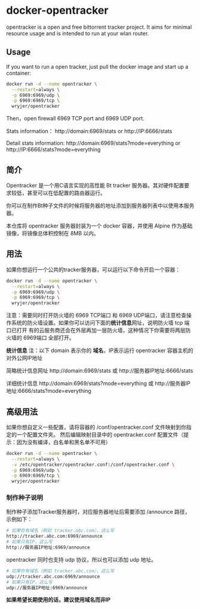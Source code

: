 # docker-opentracker
opentracker is a open and free bittorrent tracker project. It aims for minimal resource usage and is intended to run at your wlan router. 
## Usage
If you want to run a open tracker, just pull the docker image and start up a container:
```bash
docker run -d --name opentracker \
  --restart=always \
  -p 6969:6969/udp \
  -p 6969:6969/tcp \
  wryjer/opentracker
```
Then，open firewall 6969 TCP port and 6969 UDP port.

Stats information：
http://domain:6969/stats or http://IP:6666/stats

Detail stats information:
http://domain:6969/stats?mode=everything or http://IP:6666/stats?mode=everything
## 简介
Opentracker 是一个用C语言实现的高性能 Bt tracker 服务器。其对硬件配置要求较低，甚至可以在低配置的路由器运行。

你可以在制作Bt种子文件的时候将服务器的地址添加到服务器列表中以使用本服务器。

本仓库将 opentracker 服务器封装为一个 docker 容器，并使用 Alpine 作为基础镜像，将镜像总体积控制在 8MB 以内。
## 用法
如果你想运行一个公共的tracker服务器，可以运行以下命令开启一个容器：
```bash
docker run -d --name opentracker \
  --restart=always \
  -p 6969:6969/udp \
  -p 6969:6969/tcp \
  wryjer/opentracker
```
注意：需要同时打开防火墙的 6969 TCP端口 和 6969 UDP端口，请注意检查操作系统的防火墙设置。如果你可以访问下面的**统计信息**网址，说明防火墙 tcp 端口已打开
有的云服务商还会在外层再加一层防火墙，这种情况下你需要将两层防火墙的 6969端口 全部打开。

**统计信息**
注：以下 domain 表示你的 **域名**，IP表示运行 opentracker 容器主机的对外公网IP地址

简略统计信息网址 http://domain:6969/stats 或 http://服务器IP地址:6666/stats

详细统计信息 http://domain:6969/stats?mode=everything 或 http://服务器IP地址:6666/stats?mode=everything
## 高级用法
如果你想自定义一些配置，请将容器的 /conf/opentracker.conf 文件映射到你指定的一个配置文件夹。
然后编辑映射目录中的 opentracker.conf 配置文件（提示：因为没有编译，白名单和黑名单不可用）
```bash
docker run -d --name opentracker \
  --restart=always \
  -v /etc/opentracker/opentracker.conf:/conf/opentracker.conf \
  -p 6969:6969/udp \
  -p 6969:6969/tcp \
  wryjer/opentracker
```
### 制作种子说明
制作种子添加Tracker服务器时，对应服务器地址后需要添加 /announce 路径，示例如下：
```bash
# 如果你有域名（例如 tracker.abc.com），这么写
http://tracker.abc.com:6969/announce
# 如果只有IP，这么写
http://服务器IP地址:6969/announce
```
opentracker 同时也支持 udp 协议，所以也可以添加 udp 地址。
```bash
# 如果你有域名（例如 tracker.abc.com），这么写
udp://tracker.abc.com:6969/announce
# 如果只有IP，这么写
udp://服务器IP地址:6969/announce
```
**如果希望长期使用的话，建议使用域名而非IP**
